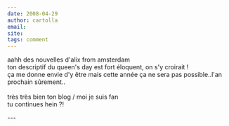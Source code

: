```yaml
---
date: 2008-04-29
author: cartolla
email: 
site: 
tags: comment
---
```


<p>aahh des nouvelles d'alix from amsterdam<br />
ton descriptif du queen's day est fort éloquent, on s'y croirait !<br />
ça me donne envie d'y être mais cette année ça ne sera pas possible..l'an prochain sûrement..<br />
<br />
très très bien ton blog / moi je suis fan <br />
tu continues hein ?!<br />
</p>
---